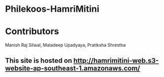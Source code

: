 # Philekoos-HamriMitini

# Contributors
Manish Raj Silwal, Maladeep Upadyaya, Pratiksha Shrestha

## This site is hosted on http://hamrimitini-web.s3-website-ap-southeast-1.amazonaws.com/

